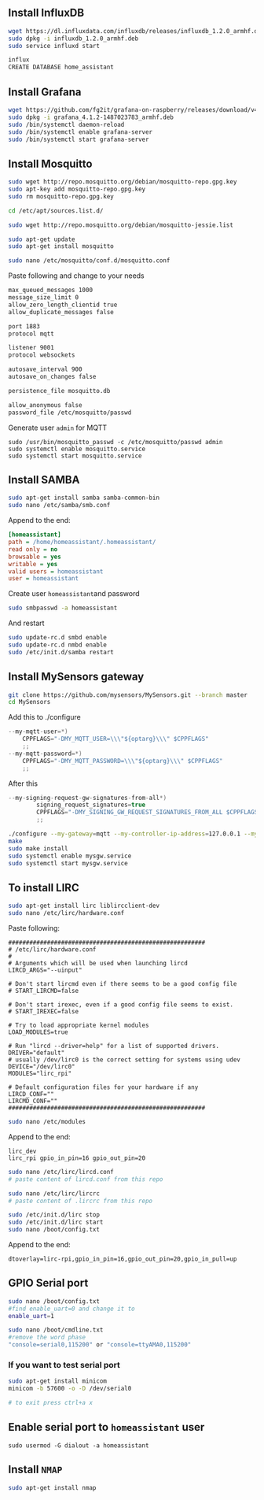 ## Install InfluxDB
```sh
wget https://dl.influxdata.com/influxdb/releases/influxdb_1.2.0_armhf.deb
sudo dpkg -i influxdb_1.2.0_armhf.deb 
sudo service influxd start 

influx
CREATE DATABASE home_assistant
```
## Install Grafana
```sh
wget https://github.com/fg2it/grafana-on-raspberry/releases/download/v4.1.2/grafana_4.1.2-1487023783_armhf.deb
sudo dpkg -i grafana_4.1.2-1487023783_armhf.deb
sudo /bin/systemctl daemon-reload
sudo /bin/systemctl enable grafana-server
sudo /bin/systemctl start grafana-server 
```

## Install Mosquitto
```sh
sudo wget http://repo.mosquitto.org/debian/mosquitto-repo.gpg.key
sudo apt-key add mosquitto-repo.gpg.key
sudo rm mosquitto-repo.gpg.key

cd /etc/apt/sources.list.d/

sudo wget http://repo.mosquitto.org/debian/mosquitto-jessie.list

sudo apt-get update
sudo apt-get install mosquitto

sudo nano /etc/mosquitto/conf.d/mosquitto.conf
```
Paste following and change to your needs
```sh
max_queued_messages 1000
message_size_limit 0
allow_zero_length_clientid true
allow_duplicate_messages false

port 1883
protocol mqtt

listener 9001
protocol websockets

autosave_interval 900
autosave_on_changes false

persistence_file mosquitto.db

allow_anonymous false
password_file /etc/mosquitto/passwd
```

Generate user `admin` for MQTT
```
sudo /usr/bin/mosquitto_passwd -c /etc/mosquitto/passwd admin
sudo systemctl enable mosquitto.service
sudo systemctl start mosquitto.service
```

## Install SAMBA
```sh
sudo apt-get install samba samba-common-bin
sudo nano /etc/samba/smb.conf
```
Append to the end:
```ini
[homeassistant]
path = /home/homeassistant/.homeassistant/
read only = no
browsable = yes
writable = yes
valid users = homeassistant
user = homeassistant
```
Create user `homeassistant`and password 
```sh
sudo smbpasswd -a homeassistant
```
And restart
```sh
sudo update-rc.d smbd enable
sudo update-rc.d nmbd enable
sudo /etc/init.d/samba restart
```

## Install MySensors gateway
```sh
git clone https://github.com/mysensors/MySensors.git --branch master
cd MySensors
```
Add this to ./configure
```cpp
--my-mqtt-user=*)
    CPPFLAGS="-DMY_MQTT_USER=\\\"${optarg}\\\" $CPPFLAGS"
    ;;
--my-mqtt-password=*)
    CPPFLAGS="-DMY_MQTT_PASSWORD=\\\"${optarg}\\\" $CPPFLAGS"
    ;;
```
After this
```cpp
--my-signing-request-gw-signatures-from-all*)
        signing_request_signatures=true
        CPPFLAGS="-DMY_SIGNING_GW_REQUEST_SIGNATURES_FROM_ALL $CPPFLAGS"
        ;;
```
```sh
./configure --my-gateway=mqtt --my-controller-ip-address=127.0.0.1 --my-port=1883 --my-mqtt-publish-topic-prefix=mysensors-out --my-mqtt-subscribe-topic-prefix=mysensors-in --my-mqtt-client-id=mygateway --my-mqtt-user=admin --my-mqtt-password=admin --my-transport=nrf24 --my-rf24-irq-pin=15
make
sudo make install
sudo systemctl enable mysgw.service
sudo systemctl start mysgw.service
```


## To install LIRC
```sh
sudo apt-get install lirc liblircclient-dev
sudo nano /etc/lirc/hardware.conf
```
Paste following: 

```
########################################################
# /etc/lirc/hardware.conf
#
# Arguments which will be used when launching lircd
LIRCD_ARGS="--uinput"

# Don't start lircmd even if there seems to be a good config file
# START_LIRCMD=false

# Don't start irexec, even if a good config file seems to exist.
# START_IREXEC=false

# Try to load appropriate kernel modules
LOAD_MODULES=true

# Run "lircd --driver=help" for a list of supported drivers.
DRIVER="default"
# usually /dev/lirc0 is the correct setting for systems using udev
DEVICE="/dev/lirc0"
MODULES="lirc_rpi"

# Default configuration files for your hardware if any
LIRCD_CONF=""
LIRCMD_CONF=""
########################################################
```

```sh
sudo nano /etc/modules
```
Append to the end:
```
lirc_dev
lirc_rpi gpio_in_pin=16 gpio_out_pin=20
```

```sh
sudo nano /etc/lirc/lircd.conf
# paste content of lircd.conf from this repo

sudo nano /etc/lirc/lircrc
# paste content of .lircrc from this repo
```

```sh
sudo /etc/init.d/lirc stop
sudo /etc/init.d/lirc start
sudo nano /boot/config.txt
```
Append to the end:
```
dtoverlay=lirc-rpi,gpio_in_pin=16,gpio_out_pin=20,gpio_in_pull=up
```

## GPIO Serial port
```sh
sudo nano /boot/config.txt
#find enable_uart=0 and change it to 
enable_uart=1
```
```sh
sudo nano /boot/cmdline.txt
#remove the word phase
"console=serial0,115200" or "console=ttyAMA0,115200"
```

### If you want to test serial port
```sh
sudo apt-get install minicom
minicom -b 57600 -o -D /dev/serial0

# to exit press ctrl+a x
```
## Enable serial port to `homeassistant` user
```
sudo usermod -G dialout -a homeassistant
```

## Install `NMAP`
```sh
sudo apt-get install nmap
```